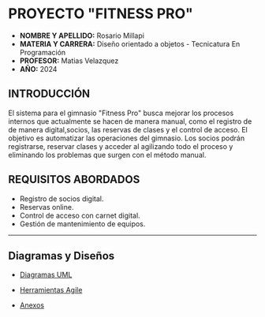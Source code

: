  # PROYECTO "FITNESS PRO"
- **NOMBRE Y APELLIDO:** Rosario Millapi
- **MATERIA Y CARRERA:** Diseño orientado a objetos  - Tecnicatura En Programación 
- **PROFESOR:** Matias Velazquez
- **AÑO:** 2024

 ## **INTRODUCCIÓN**
 El sistema para el gimnasio "Fitness Pro" busca mejorar los procesos internos que actualmente se hacen de manera manual, como el registro de  de manera digital,socios, las reservas de clases y el control de acceso. El objetivo es automatizar las operaciones del gimnasio. Los socios podrán registrarse, reservar clases y acceder al agilizando todo el proceso y eliminando los problemas que surgen con el método manual.

 ## **REQUISITOS ABORDADOS**
 - Registro de socios digital.
 - Reservas online. 
 - Control de acceso con carnet digital.
 - Gestión de mantenimiento de equipos.

---
## **Diagramas y Diseños**
- [Diagramas UML](https://github.com/Rosariomillapi/proyectoGIMNASIO/blob/main/Diagramas.md)

- [Herramientas Agile](https://github.com/Rosariomillapi/proyectoGIMNASIO/blob/main/HerramientasAgile.md)

- [Anexos](https://github.com/Rosariomillapi/proyectoGIMNASIO/blob/main/Anexos.md)

 
